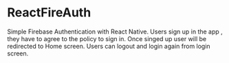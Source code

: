 # ReactFireAuth
Simple Firebase Authentication with React Native.
Users sign up in the app , they have to agree to the policy to sign in.
Once singed up user will be redirected to Home screen.
Users can logout and login again from login screen.

